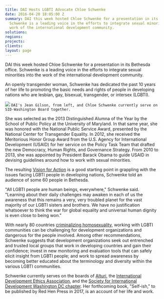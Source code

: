 ```yaml
---
title: DAI Hosts LGBTI Advocate Chloe Schwenke
date: 2016-04-20 18:05:00 Z
summary: DAI this week hosted Chloe Schwenke for a presentation in its Bethesda office.
  Schwenke is a leading voice in the efforts to integrate sexual minorities into the
  work of the international development community.
solutions: 
regions: 
projects: 
clients: 
layout: page
---
```


DAI this week hosted Chloe Schwenke for a presentation in its Bethesda office. Schwenke is a leading voice in the efforts to integrate sexual minorities into the work of the international development community.

An openly transgender woman, Schwenke has dedicated the past 10 years of her life to promoting the basic needs and rights of people in developing nations who are lesbian, gay, bisexual, transgender, or intersex (LGBTI).

![][1]
`DAI's Jean Gilson, from left, and Chloe Schwenke currently serve on SID-Washington Board together.`

She was selected as the 2013 Distinguished Alumna of the Year by the School of Public Policy at the University of Maryland. In that same year, she was honored with the National Public Service Award, presented by the National Center for Transgender Equality. In 2012, she received the Meritorious Honor Group Award from the U.S. Agency for International Development (USAID) for her service on the Policy Task Team that drafted the new Democracy, Human Rights, and Governance Strategy. From 2010 to 2013, she was appointed by President Barack Obama to guide USAID in devising guidelines around how to work with sexual minorities.

The resulting [Vision for Action][2] is a good starting point in grappling with the issues facing LGBTI people in developing nations, Schwenke told an audience of some 60 people in Bethesda.

"All LGBTI people are human beings, everywhere," Schwenke said. "Learning about their daily challenges may awaken in each of us the awareness that this remains a very, very troubled planet for the vast majority of our LGBTI sisters and brothers. We have no justification whatsoever to think the war for global equality and universal human dignity is even close to being won."

With nearly 80 countries [criminalizing homosexuality][3], working with LGBTI communities can be challenging for development organizations and dangerous for the people involved. Among other recommendations, Schwenke suggests that development organizations seek out entrenched and trusted local groups that work in developing countries and gain their confidence; invest in new monitoring and evaluation tools that can safely elicit insight from LGBTI people; and work to spread awareness by becoming better educated about the terminology and diversity within the various LGBTI communities.

Schwenke currently serves on the boards of [Alturi][4], the [International Development Ethics Association][5], and the [Society for International Development Washington DC chapter][6]. Her forthcoming book, "Self-ish," to be published by Red Hen Press in 2017, is an account of her life and work.

[1]: /assets/images/news/JeanAndChloe_0.jpg
[2]: https://www.usaid.gov/sites/default/files/documents/1874/LGBT%20Vision.pdf
[3]: https://en.wikipedia.org/wiki/LGBT_rights_by_country_or_territory
[4]: http://www.alturi.org/
[5]: http://developmentethics.org/
[6]: http://www.sidw.org/
